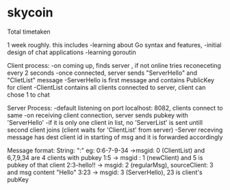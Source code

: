 # skycoin

Total timetaken

1 week roughly. this includes 
-learning about Go syntax and features,
-initial design of chat applications 
-learning goroutin

Client process:
-on coming up, finds server , if not online tries reconeceting every 2 seconds 
-once connected, server sends  "ServerHello" and "ClietList" message
-ServerHello is first message and contains PublicKey for client
-ClientList contains all clients connected to server, client can chose 1 to chat


Server Process:
-default listening on port localhost: 8082, clients connect to same
-on receiving client connection, server sends pubkey with 'ServerHello'
-if it is only one client in list, no 'ServerList' is sent untill second client joins (client waits for 'ClientList' from server)
-Server receving message has dest client id in starting of msg and it is forwarded accordingly

Message format:
String: "<msgId>:<msg content>"
eg:
  0:6-7-9-34   ->msgid: 0 (ClientList)  and 6,7,9,34 are 4 clients with pubkey
  1:5          -> msgid : 1 (newClient) and 5 is pubkey of that client
  2:3-hello!! -> msgid: 2 (regularMsg), sourceClient: 3 and msg content "Hello"
  3:23        -> msgid: 3 (ServerHello), 23 is client's pubKey
  
